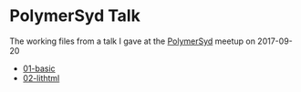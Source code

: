 # PolymerSyd Talk

The working files from a talk I gave at the
[PolymerSyd](https://www.meetup.com/en-AU/PolymerSyd)
meetup on 2017-09-20

- [01-basic](./01-basic)
- [02-lithtml](./02-lithtml)
